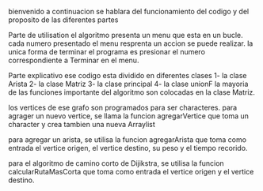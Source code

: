 bienvenido
a continuacion se hablara del funcionamiento del codigo y del proposito de las diferentes partes

Parte de utilisation
el algoritmo presenta un menu que esta en un bucle. cada numero presentado el menu resprenta un accion
se puede realizar. la unica forma de terminar el programa es presionar el numero correspondiente a 
Terminar en el menu.

Parte explicativo
ese codigo esta dividido en diferentes clases
1- la clase Arista    2- la clase Matriz  3- la clase principal   4- la clase unionF
la mayoria de las funciones importante del algoritmo son colocadas en la clase Matriz. 

los vertices de ese grafo son programados para ser characteres. para agrager un nuevo vertice, se llama la funcion
agregarVertice que toma un character y crea tambien una nueva Arraylist

para agregar un arista, se utilisa la funcion agregarArista que toma como entrada el vertice origen, el vertice destino,
su peso y el tiempo recorido.

para el algoritmo de camino corto de Dijikstra, se utilisa la funcion calcularRutaMasCorta que toma como entrada el vertice origen y el vertice destino.  
